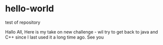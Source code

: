 # hello-world
test of repository

Hallo All,
Here is my take on new challenge - wil try to get back to java and C++ since I last used it a long time ago.
See you
